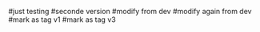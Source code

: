 #just testing
#seconde version
#modify from dev
#modify again from dev
#mark as tag v1
#mark as tag v3
